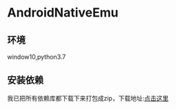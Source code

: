 # AndroidNativeEmu
## 环境
window10,python3.7
## 安装依赖
我已把所有依赖库都下载下来打包成zip，下载地址:[点击这里](https://github.com/ihbing/tool/raw/master/unicorn/androidnativeemu/%E4%BE%9D%E8%B5%96%E5%BA%93.zip)
